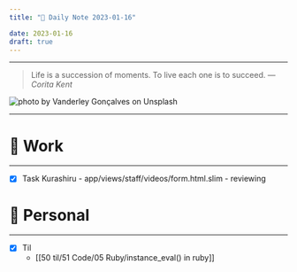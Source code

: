 ```yaml
---
title: "🌱 Daily Note 2023-01-16"

date: 2023-01-16
draft: true
---
```



---

> Life is a succession of moments. To live each one is to succeed.
> — <cite>Corita Kent</cite>

![photo by Vanderley Gonçalves on Unsplash](https://images.unsplash.com/photo-1547322268-f6935f1ae1e1?crop=entropy&cs=tinysrgb&fm=jpg&ixid=MnwzNjM5Nzd8MHwxfHJhbmRvbXx8fHx8fHx8fDE2NzM4MzUxNDM&ixlib=rb-4.0.3&q=80&w=500&h=500)

---


# 💼 Work
---
- [X] Task Kurashiru - app/views/staff/videos/form.html.slim - reviewing


# 🌱 Personal
---
- [x] Til
	-  [[50 til/51 Code/05 Ruby/instance_eval() in ruby]] 
